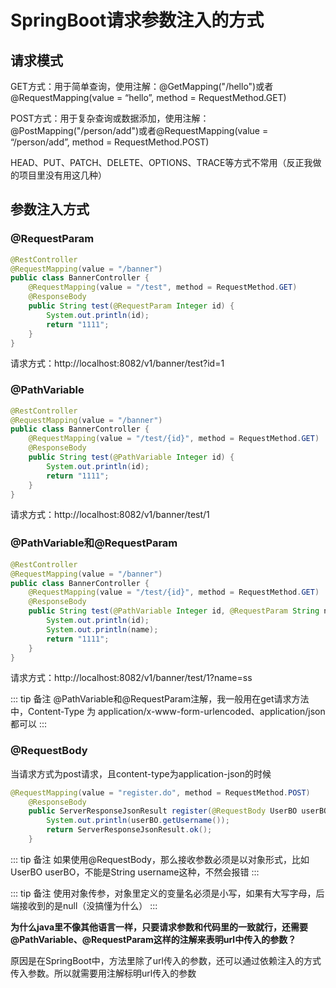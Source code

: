# SpringBoot请求参数注入的方式

## 请求模式

GET方式：用于简单查询，使用注解：@GetMapping("/hello")或者@RequestMapping(value = “hello”, method = RequestMethod.GET)

POST方式：用于复杂查询或数据添加，使用注解：@PostMapping("/person/add")或者@RequestMapping(value = “/person/add”, method = RequestMethod.POST)

HEAD、PUT、PATCH、DELETE、OPTIONS、TRACE等方式不常用（反正我做的项目里没有用这几种）

## 参数注入方式

### @RequestParam

```java
@RestController
@RequestMapping(value = "/banner")
public class BannerController {
    @RequestMapping(value = "/test", method = RequestMethod.GET)
    @ResponseBody
    public String test(@RequestParam Integer id) {
        System.out.println(id);
        return "1111";
    }
}

```

请求方式：http://localhost:8082/v1/banner/test?id=1

### @PathVariable

```java
@RestController
@RequestMapping(value = "/banner")
public class BannerController {
    @RequestMapping(value = "/test/{id}", method = RequestMethod.GET)
    @ResponseBody
    public String test(@PathVariable Integer id) {
        System.out.println(id);
        return "1111";
    }
}
```

请求方式：http://localhost:8082/v1/banner/test/1

### @PathVariable和@RequestParam

```java
@RestController
@RequestMapping(value = "/banner")
public class BannerController {
    @RequestMapping(value = "/test/{id}", method = RequestMethod.GET)
    @ResponseBody
    public String test(@PathVariable Integer id, @RequestParam String name) {
        System.out.println(id);
        System.out.println(name);
        return "1111";
    }
}
```

请求方式：http://localhost:8082/v1/banner/test/1?name=ss

::: tip 备注
@PathVariable和@RequestParam注解，我一般用在get请求方法中，Content-Type 为 application/x-www-form-urlencoded、application/json都可以
:::
### @RequestBody

当请求方式为post请求，且content-type为application-json的时候

```java
@RequestMapping(value = "register.do", method = RequestMethod.POST)
    @ResponseBody
    public ServerResponseJsonResult register(@RequestBody UserBO userBO) {
        System.out.println(userBO.getUsername());
        return ServerResponseJsonResult.ok();
    }
```

::: tip 备注
如果使用@RequestBody，那么接收参数必须是以对象形式，比如UserBO userBO，不能是String username这种，不然会报错
:::

::: tip 备注
使用对象传参，对象里定义的变量名必须是小写，如果有大写字母，后端接收到的是null（没搞懂为什么）
:::

**为什么java里不像其他语言一样，只要请求参数和代码里的一致就行，还需要@PathVariable、@RequestParam这样的注解来表明url中传入的参数？**

原因是在SpringBoot中，方法里除了url传入的参数，还可以通过依赖注入的方式传入参数。所以就需要用注解标明url传入的参数
